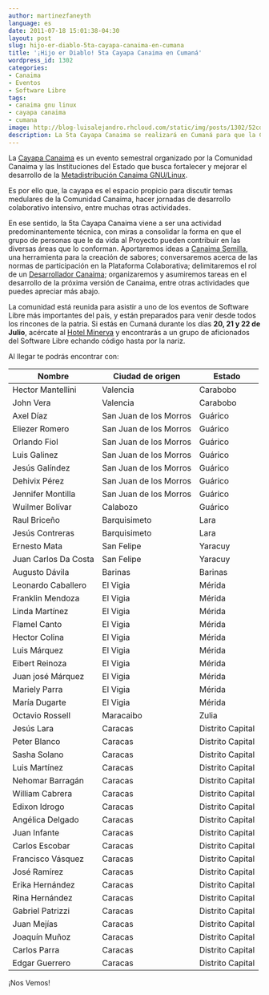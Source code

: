 ```yaml
---
author: martinezfaneyth
language: es
date: 2011-07-18 15:01:38-04:30
layout: post
slug: hijo-er-diablo-5ta-cayapa-canaima-en-cumana
title: '¡Hijo er Diablo! 5ta Cayapa Canaima en Cumaná'
wordpress_id: 1302
categories:
- Canaima
- Eventos
- Software Libre
tags:
- canaima gnu linux
- cayapa canaima
- cumana
image: http://blog-luisalejandro.rhcloud.com/static/img/posts/1302/52cd300a6db86881c31cd5a491eae24d.jpg
description: La 5ta Cayapa Canaima se realizará en Cumaná para que la Comunidad participe en la mejora de Canaima.
---
```


La [Cayapa Canaima](http://cayapa.canaima.softwarelibre.gob.ve/) es un evento semestral organizado por la Comunidad Canaima y las Instituciones del Estado que busca fortalecer y mejorar el desarrollo de la [Metadistribución Canaima GNU/Linux](http://canaima.softwarelibre.gob.ve/).

Es por ello que, la cayapa es el espacio propicio para discutir temas medulares de la Comunidad Canaima, hacer jornadas de desarrollo colaborativo intensivo, entre muchas otras actividades.

En ese sentido, la 5ta Cayapa Canaima viene a ser una actividad predominantemente técnica, con miras a consolidar la forma en que el grupo de personas que le da vida al Proyecto pueden contribuir en las diversas áreas que lo conforman. Aportaremos ideas a [Canaima Semilla](http://huntingbears.com.ve/canaima-semilla-herramienta-para-la-creacion-y-distribucion-de-sabores-canaima.html), una herramienta para la creación de sabores; conversaremos acerca de las normas de participación en la Plataforma Colaborativa; delimitaremos el rol de un [Desarrollador Canaima](http://huntingbears.com.ve/describiendo-el-ciclo-de-desarrollo-de-canaima-gnulinux.html); organizaremos y asumiremos tareas en el desarrollo de la próxima versión de Canaima, entre otras actividades que puedes apreciar más abajo.

<!-- more -->

<span class="figure figure-100" data-figure-src="http://blog-luisalejandro.rhcloud.com/static/img/posts/1302/e70e3e4e4a6c6397b5b3a9d51dd47ba0.jpg" data-figure-href="http://blog-luisalejandro.rhcloud.com/static/img/posts/1302/a744681ce65563c05507f3ae447aab71.jpg"></span>

La comunidad está reunida para asistir a uno de los eventos de Software Libre más importantes del país, y están preparados para venir desde todos los rincones de la patria. Si estás en Cumaná durante los días **20, 21 y 22 de Julio**, acércate al [Hotel Minerva](http://maps.google.com/maps?ll=10.476787,-64.179782&spn=0.001424,0.008841&t=u&z=18&key=ABQIAAAAQqSIovB9EfXh72TB8kDpjxR_wena9kPy_A6wCQ67N-sVGkOLHRRWEgZunwUbUj2wOG1kBKufYRE55Q&mapclient=jsapi&oi=map_misc&ct=api_logo) y encontrarás a un grupo de aficionados del Software Libre echando código hasta por la nariz.

Al llegar te podrás encontrar con:

|**Nombre**|**Ciudad de origen**|**Estado**|
|---|---|---|
|Hector Mantellini|Valencia|Carabobo|
|John Vera|Valencia|Carabobo|
|Axel Díaz|San Juan de los Morros|Guárico|
|Eliezer Romero|San Juan de los Morros|Guárico|
|Orlando Fiol|San Juan de los Morros|Guárico|
|Luis Galinez|San Juan de los Morros|Guárico|
|Jesús Galíndez|San Juan de los Morros|Guárico|
|Dehivix Pérez|San Juan de los Morros|Guárico|
|Jennifer Montilla|San Juan de los Morros|Guárico|
|Wuilmer Bolívar|Calabozo|Guárico|
|Raul Briceño|Barquisimeto|Lara|
|Jesús Contreras|Barquisimeto|Lara|
|Ernesto Mata|San Felipe|Yaracuy|
|Juan Carlos Da Costa|San Felipe|Yaracuy|
|Augusto Dávila|Barinas|Barinas|
|Leonardo Caballero|El Vigia|Mérida|
|Franklin Mendoza|El Vigia|Mérida|
|Linda Martínez|El Vigia|Mérida|
|Flamel Canto|El Vigia|Mérida|
|Hector Colina|El Vigia|Mérida|
|Luis Márquez|El Vigia|Mérida|
|Eibert Reinoza|El Vigia|Mérida|
|Juan josé Márquez|El Vigia|Mérida|
|Mariely Parra|El Vigia|Mérida|
|María Dugarte|El Vigia|Mérida|
|Octavio Rossell|Maracaibo|Zulia|
|Jesús Lara|Caracas|Distrito Capital|
|Peter Blanco|Caracas|Distrito Capital|
|Sasha Solano|Caracas|Distrito Capital|
|Luis Martínez|Caracas|Distrito Capital|
|Nehomar Barragán|Caracas|Distrito Capital|
|William Cabrera|Caracas|Distrito Capital|
|Edixon Idrogo|Caracas|Distrito Capital|
|Angélica Delgado|Caracas|Distrito Capital|
|Juan Infante|Caracas|Distrito Capital|
|Carlos Escobar|Caracas|Distrito Capital|
|Francisco Vásquez|Caracas|Distrito Capital|
|José Ramírez|Caracas|Distrito Capital|
|Erika Hernández|Caracas|Distrito Capital|
|Rina Hernández|Caracas|Distrito Capital|
|Gabriel Patrizzi|Caracas|Distrito Capital|
|Juan Mejías|Caracas|Distrito Capital|
|Joaquín Muñoz|Caracas|Distrito Capital|
|Carlos Parra|Caracas|Distrito Capital|
|Edgar Guerrero|Caracas|Distrito Capital|

¡Nos Vemos!
